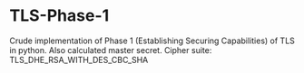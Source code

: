 # TLS-Phase-1
Crude implementation of Phase 1 (Establishing Securing Capabilities) of TLS in python.
Also calculated master secret.
Cipher suite: TLS_DHE_RSA_WITH_DES_CBC_SHA
